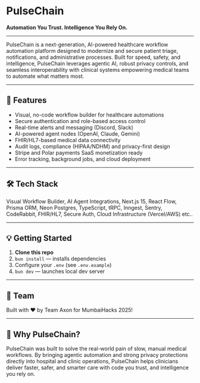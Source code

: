 # PulseChain

**Automation You Trust. Intelligence You Rely On.**

***

PulseChain is a next-generation, AI-powered healthcare workflow automation platform designed to modernize and secure patient triage, notifications, and administrative processes. Built for speed, safety, and intelligence, PulseChain leverages agentic AI, robust privacy controls, and seamless interoperability with clinical systems empowering medical teams to automate what matters most.

***

## 🚀 Features

- Visual, no-code workflow builder for healthcare automations
- Secure authentication and role-based access control
- Real-time alerts and messaging (Discord, Slack)
- AI-powered agent nodes (OpenAI, Claude, Gemini)
- FHIR/HL7-based medical data connectivity
- Audit logs, compliance (HIPAA/NDHM) and privacy-first design
- Stripe and Polar payments SaaS monetization ready
- Error tracking, background jobs, and cloud deployment

***

## 🛠️ Tech Stack

Visual Workflow Builder, AI Agent Integrations, Next.js 15, React Flow, Prisma ORM, Neon Postgres, TypeScript, tRPC, Inngest, Sentry, CodeRabbit, FHIR/HL7, Secure Auth, Cloud Infrastructure (Vercel/AWS) etc..

***

## 💡 Getting Started

1. **Clone this repo**
2. `bun install` — installs dependencies
3. Configure your `.env` (see `.env.example`)
4. `bun dev` — launches local dev server

***

## 👥 Team

Built with ❤️ by Team Axon for MumbaiHacks 2025!

***

## 🏥 Why PulseChain?

PulseChain was built to solve the real-world pain of slow, manual medical workflows. By bringing agentic automation and strong privacy protections directly into hospital and clinic operations, PulseChain helps clinicians deliver faster, safer, and smarter care with code you trust, and intelligence you rely on.